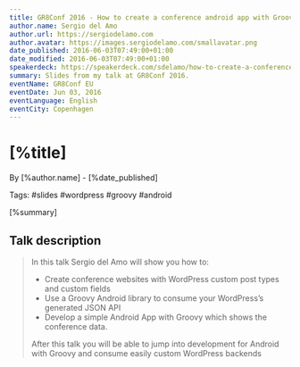 ```yaml
---
title: GR8Conf 2016 - How to create a conference android app with Groovy and Wordpres
author.name: Sergio del Amo
author.url: https://sergiodelamo.com
author.avatar: https://images.sergiodelamo.com/smallavatar.png 
date_published: 2016-06-03T07:49:00+01:00
date_modified: 2016-06-03T07:49:00+01:00
speakerdeck: https://speakerdeck.com/sdelamo/how-to-create-a-conference-android-app-with-groovy-and-wordpress-1
summary: Slides from my talk at GR8Conf 2016.
eventName: GR8Conf EU
eventDate: Jun 03, 2016
eventLanguage: English
eventCity: Copenhagen
---
```


# [%title]

By [%author.name] - [%date_published]

Tags: #slides #wordpress #groovy #android

[%summary]

<script async class="speakerdeck-embed" data-id="08c78243388e4fcabd3da579ea835a03" data-ratio="1.33333333333333" src="//speakerdeck.com/assets/embed.js"></script>

## Talk description

> In this talk Sergio del Amo will show you how to:  
> - Create conference websites with WordPress custom post types and custom fields
> - Use a Groovy Android library to consume your WordPress’s generated JSON API
> - Develop a simple Android App with Groovy which shows the conference data.
>  
> After this talk you will be able to jump into development for Android with Groovy and consume easily custom WordPress backends